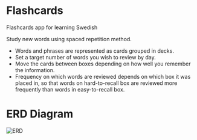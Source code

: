 # Flashcards
Flashcards app for learning Swedish

Study new words using spaced repetition method.

- Words and phrases are represented as cards grouped in decks.
- Set a target number of words you wish to review by day.
- Move the cards between boxes depending on how well you remember the information.
- Frequency on which words are reviewed depends on which box it was placed in, so that words on hard-to-recall box are reviewed more frequently than words in easy-to-recall box.

# ERD Diagram

![ERD](https://github.com/alma-salamanca/flashcards/assets/54782315/6d096176-7df5-4677-83e4-a737b491795c)
